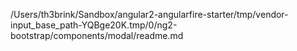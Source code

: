 /Users/th3brink/Sandbox/angular2-angularfire-starter/tmp/vendor-input_base_path-YQBge20K.tmp/0/ng2-bootstrap/components/modal/readme.md